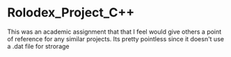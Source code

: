 # Rolodex_Project_C++
This was an academic assignment that that I feel would give others a point of reference for any similar projects. Its pretty pointless since it doesn't use a .dat file for strorage
